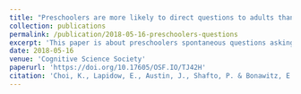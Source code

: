 ```yaml
---
title: "Preschoolers are more likely to direct questions to adults than to other children (or selves) during spontaneous conversational acts"
collection: publications
permalink: /publication/2018-05-16-preschoolers-questions
excerpt: 'This paper is about preschoolers spontaneous questions asking behaviors in preschools.'
date: 2018-05-16
venue: 'Cognitive Science Society'
paperurl: 'https://doi.org/10.17605/OSF.IO/TJ42H'
citation: 'Choi, K., Lapidow, E., Austin, J., Shafto, P. & Bonawitz, E. (2018). Preschoolers are more likely to direct questions to adults than to other children (or selves) during spontaneous conversational acts. Proceedings of the 30th Annual Conference of the Cognitive Science Society. Madison, WI: Cognitive Science Society.'
---
```

